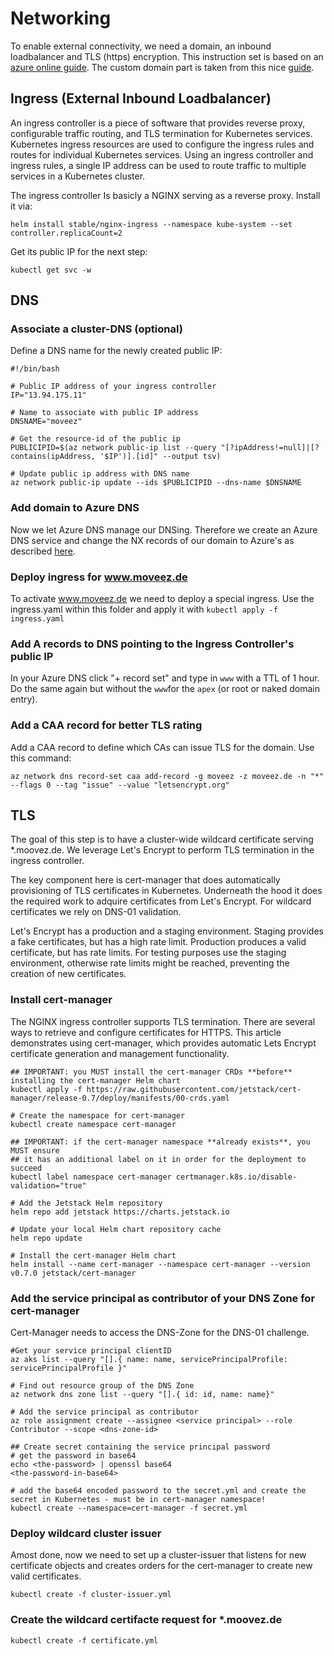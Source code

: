 # Networking
To enable external connectivity, we need a domain, an inbound loadbalancer and TLS (https) encryption.
This instruction set is based on an [azure online guide](https://docs.microsoft.com/de-de/azure/aks/ingress-tls). The custom domain part is taken from this nice [guide](https://github.com/fbeltrao/aks-letsencrypt).

## Ingress (External Inbound Loadbalancer)
An ingress controller is a piece of software that provides reverse proxy, configurable traffic routing, and TLS termination for Kubernetes services. Kubernetes ingress resources are used to configure the ingress rules and routes for individual Kubernetes services. Using an ingress controller and ingress rules, a single IP address can be used to route traffic to multiple services in a Kubernetes cluster.

The ingress controller Is basicly a NGINX serving as a reverse proxy. Install it via:
```
helm install stable/nginx-ingress --namespace kube-system --set controller.replicaCount=2
```
Get its public IP for the next step:
```
kubectl get svc -w
```
## DNS
### Associate a cluster-DNS (optional)
Define a DNS name for the newly created public IP:
```
#!/bin/bash

# Public IP address of your ingress controller
IP="13.94.175.11"

# Name to associate with public IP address
DNSNAME="moveez"

# Get the resource-id of the public ip
PUBLICIPID=$(az network public-ip list --query "[?ipAddress!=null]|[?contains(ipAddress, '$IP')].[id]" --output tsv)

# Update public ip address with DNS name
az network public-ip update --ids $PUBLICIPID --dns-name $DNSNAME
```

### Add domain to Azure DNS
Now we let Azure DNS manage our DNSing. Therefore we create an Azure DNS service and change the NX records of our domain to Azure's as described [here](http://www.reimling.eu/2018/01/einrichtung-und-konfiguration-von-azure-dns/).

### Deploy ingress for www.moveez.de
To activate www.moveez.de we need to deploy a special ingress. Use the ingress.yaml within this folder and apply it with `kubectl apply -f ingress.yaml`

### Add A records to DNS pointing to the Ingress Controller's public IP
In your Azure DNS click "+ record set" and type in `www` with a TTL of 1 hour. Do the same again but without the `www`for the `apex` (or root or naked domain entry).

### Add a CAA record for better TLS rating
Add a CAA record to define which CAs can issue TLS for the domain. Use this command:
```
az network dns record-set caa add-record -g moveez -z moveez.de -n "*" --flags 0 --tag "issue" --value "letsencrypt.org"
```

## TLS
The goal of this step is to have a cluster-wide wildcard certificate serving *.moovez.de. We leverage Let's Encrypt to perform TLS termination in the ingress controller.

The key component here is cert-manager that does automatically provisioning of TLS certificates in Kubernetes. Underneath the hood it does the required work to adquire certificates from Let's Encrypt. For wildcard certificates we rely on DNS-01 validation.

Let's Encrypt has a production and a staging environment. Staging provides a fake certificates, but has a high rate limit. Production produces a valid certificate, but has rate limits. For testing purposes use the staging environment, otherwise rate limits might be reached, preventing the creation of new certificates.

### Install cert-manager
The NGINX ingress controller supports TLS termination. There are several ways to retrieve and configure certificates for HTTPS. This article demonstrates using cert-manager, which provides automatic Lets Encrypt certificate generation and management functionality.

```
## IMPORTANT: you MUST install the cert-manager CRDs **before** installing the cert-manager Helm chart
kubectl apply -f https://raw.githubusercontent.com/jetstack/cert-manager/release-0.7/deploy/manifests/00-crds.yaml

# Create the namespace for cert-manager
kubectl create namespace cert-manager

## IMPORTANT: if the cert-manager namespace **already exists**, you MUST ensure
## it has an additional label on it in order for the deployment to succeed
kubectl label namespace cert-manager certmanager.k8s.io/disable-validation="true"

# Add the Jetstack Helm repository
helm repo add jetstack https://charts.jetstack.io

# Update your local Helm chart repository cache
helm repo update

# Install the cert-manager Helm chart
helm install --name cert-manager --namespace cert-manager --version v0.7.0 jetstack/cert-manager
```

### Add the service principal as contributor of your DNS Zone for cert-manager
Cert-Manager needs to access the DNS-Zone for the DNS-01 challenge.

```
#Get your service principal clientID
az aks list --query "[].{ name: name, servicePrincipalProfile: servicePrincipalProfile }"

# Find out resource group of the DNS Zone
az network dns zone list --query "[].{ id: id, name: name}"

# Add the service principal as contributor
az role assignment create --assignee <service principal> --role Contributor --scope <dns-zone-id>

## Create secret containing the service principal password
# get the password in base64
echo <the-password> | openssl base64
<the-password-in-base64>

# add the base64 encoded password to the secret.yml and create the secret in Kubernetes - must be in cert-manager namespace!
kubectl create --namespace=cert-manager -f secret.yml
```

### Deploy wildcard cluster issuer
Amost done, now we need to set up a cluster-issuer that listens for new certificate objects and creates orders for the cert-manager to create new valid certificates.
```
kubectl create -f cluster-issuer.yml
```

### Create the wildcard certifacte request for *.moovez.de
```
kubectl create -f certificate.yml
```